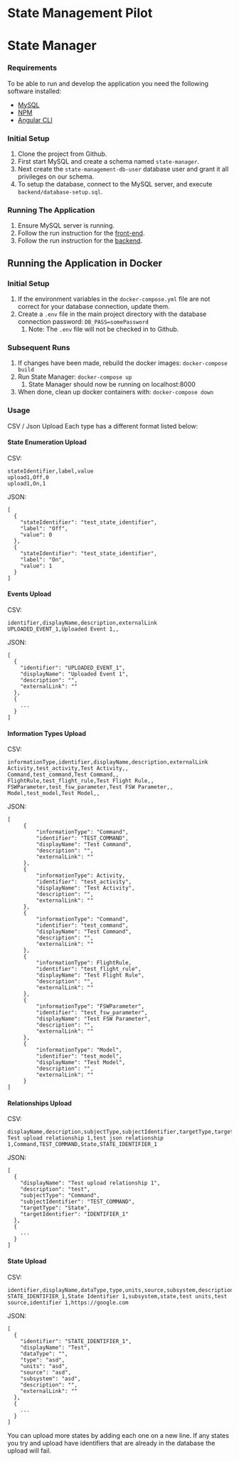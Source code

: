 # State Management Pilot

# State Manager

### Requirements
To be able to run and develop the application you need the following software installed:
- [MySQL](https://www.mysql.com/)
- [NPM](https://www.npmjs.com/get-npm)
- [Angular CLI](https://cli.angular.io/)

### Initial Setup
1. Clone the project from Github.
2. First start MySQL and create a schema named `state-manager`.
3. Next create the `state-management-db-user` database user and grant it all privileges on our schema.
4. To setup the database, connect to the MySQL server, and execute `backend/database-setup.sql`.

### Running The Application
1. Ensure MySQL server is running.
2. Follow the run instruction for the [front-end](front-end/README.md).
3. Follow the run instruction for the [backend](backend/README.md).

## Running the Application in Docker
### Initial Setup
1. If the environment variables in the `docker-compose.yml` file are not correct for your database connection, update them.
1. Create a `.env` file in the main project directory with the database connection password: `DB_PASS=somePassword`
    1. Note: The `.env` file will not be checked in to Github.

### Subsequent Runs
1. If changes have been made, rebuild the docker images: `docker-compose build`
1. Run State Manager: `docker-compose up`
    1. State Manager should now be running on localhost:8000
1. When done, clean up docker containers with: `docker-compose down`
### Usage

CSV / Json Upload
Each type has a different format listed below:

#### State Enumeration Upload

CSV:
```
stateIdentifier,label,value
upload1,Off,0
upload1,On,1
```

JSON:
```
[
  {
    "stateIdentifier": "test_state_identifier",
    "label": "Off",
    "value": 0
  },
  {
    "stateIdentifier": "test_state_identifier",
    "label": "On",
    "value": 1
  }
]
```

#### Events Upload

CSV:
```
identifier,displayName,description,externalLink
UPLOADED_EVENT_1,Uploaded Event 1,,
```

JSON:
```
[
  {
    "identifier": "UPLOADED_EVENT_1",
    "displayName": "Uploaded Event 1",
    "description": "",
    "externalLink": ""
  },
  {
    ...
  }
]
```

#### Information Types Upload

CSV:
```
informationType,identifier,displayName,description,externalLink
Activity,test_activity,Test Activity,,
Command,test_command,Test Command,,
FlightRule,test_flight_rule,Test Flight Rule,,
FSWParameter,test_fsw_parameter,Test FSW Parameter,,
Model,test_model,Test Model,,
```

JSON:
```
[
     {
         "informationType": "Command",
         "identifier": "TEST_COMMAND",
         "displayName": "Test Command",
         "description": "",
         "externalLink": ""
     },
     {
         "informationType": Activity,
         "identifier": "test_activity",
         "displayName": "Test Activity",
         "description": "",
         "externalLink": ""
     },
     {
         "informationType": "Command",
         "identifier": "test_command",
         "displayName": "Test Command",
         "description": "",
         "externalLink": ""
     },
     {
         "informationType": FlightRule,
         "identifier": "test_flight_rule",
         "displayName": "Test Flight Rule",
         "description": "",
         "externalLink": ""
     },
     {
         "informationType": "FSWParameter",
         "identifier": "test_fsw_parameter",
         "displayName": "Test FSW Parameter",
         "description": "",
         "externalLink": ""
     },
     {
         "informationType": "Model",
         "identifier": "test_model",
         "displayName": "Test Model",
         "description": "",
         "externalLink": ""
     }
]
```

#### Relationships Upload

CSV:
```
displayName,description,subjectType,subjectIdentifier,targetType,targetIdentifier
Test upload relationship 1,test json relationship 1,Command,TEST_COMMAND,State,STATE_IDENTIFIER_1
```

JSON:
```
[
  {
    "displayName": "Test upload relationship 1",
    "description": "test",
    "subjectType": "Command",
    "subjectIdentifier": "TEST_COMMAND",
    "targetType": "State",
    "targetIdentifier": "IDENTIFIER_1"
  },
  {
    ...
  }
]
```

#### State Upload

CSV:
```
identifier,displayName,dataType,type,units,source,subsystem,description,externalLink
STATE_IDENTIFIER_1,State Identifier 1,subsystem,state,test units,test source,identifier 1,https://google.com
```

JSON:
```
[
  {
    "identifier": "STATE_IDENTIFIER_1",
    "displayName": "Test",
    "dataType": "",
    "type": "asd",
    "units": "asd",
    "source": "asd",
    "subsystem": "asd",
    "description": "",
    "externalLink": ""
  },
  {
    ...
  }
]
```

You can upload more states by adding each one on a new line.  If any states you try and upload have identifiers that are already in the database the upload will fail.
